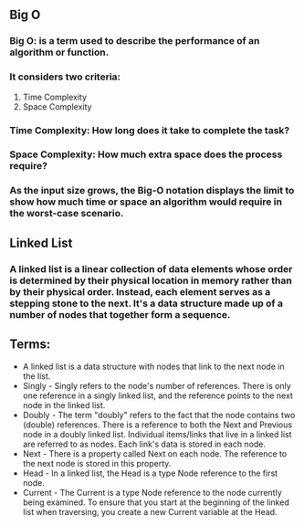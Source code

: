 ## Big O
### Big O: is a term used to describe the performance of an algorithm or function. 
### It considers two criteria:
1. Time Complexity
2. Space Complexity

### Time Complexity: How long does it take to complete the task? 
### Space Complexity: How much extra space does the process require? 
### As the input size grows, the Big-O notation displays the limit to show how much time or space an algorithm would require in the worst-case scenario.

## Linked List
### A linked list is a linear collection of data elements whose order is determined by their physical location in memory rather than by their physical order. Instead, each element serves as a stepping stone to the next. It's a data structure made up of a number of nodes that together form a sequence.
## Terms: 
- A linked list is a data structure with nodes that link to the next node in the list.
- Singly - Singly refers to the node's number of references. There is only one reference in a singly linked list, and the reference points to the next node in the linked list.
- Doubly - The term "doubly" refers to the fact that the node contains two (double) references. There is a reference to both the Next and Previous node in a doubly linked list.
Individual items/links that live in a linked list are referred to as nodes. Each link's data is stored in each node.
- Next - There is a property called Next on each node. The reference to the next node is stored in this property.
- Head - In a linked list, the Head is a type Node reference to the first node.
- Current - The Current is a type Node reference to the node currently being examined. To ensure that you start at the beginning of the linked list when traversing, you create a new Current variable at the Head.
